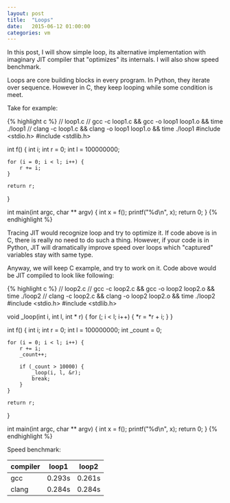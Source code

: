 ```yaml
---
layout: post
title:  "Loops"
date:   2015-06-12 01:00:00
categories: vm
---
```


In this post, I will show simple loop, its alternative implementation with imaginary JIT
compiler that "optimizes" its internals. I will also show speed benchmark.

Loops are core building blocks in every program.
In Python, they iterate over sequence.
However in C, they keep looping while some condition is meet.

Take for example:

{% highlight c %}
// loop1.c
// gcc -c loop1.c && gcc -o loop1 loop1.o && time ./loop1
// clang -c loop1.c && clang -o loop1 loop1.o && time ./loop1
#include <stdio.h>
#include <stdlib.h>

int f() {
    int i;
    int r = 0;
    int l = 100000000;

    for (i = 0; i < l; i++) {
        r += i;
    }

    return r;
}

int main(int argc, char ** argv) {
    int x = f();
    printf("%d\n", x);
    return 0;
}
{% endhighlight %}

Tracing JIT would recognize loop and try to optimize it.
If code above is in C, there is really no need to do such a thing.
However, if your code is in Python, JIT will dramatically
improve speed over loops which "captured" variables stay with same type.

Anyway, we will keep C example, and try to work on it.
Code above would be JIT compiled to look like following:

{% highlight c %}
// loop2.c
// gcc -c loop2.c && gcc -o loop2 loop2.o && time ./loop2
// clang -c loop2.c && clang -o loop2 loop2.o && time ./loop2
#include <stdio.h>
#include <stdlib.h>

void _loop(int i, int l, int * r) {
    for (; i < l; i++) {
        *r = *r + i;
    }
}

int f() {
    int i;
    int r = 0;
    int l = 100000000;
    int _count = 0;

    for (i = 0; i < l; i++) {
        r += i;
        _count++;

        if (_count > 10000) {
            _loop(i, l, &r);
            break;
        }
    }

    return r;
}

int main(int argc, char ** argv) {
    int x = f();
    printf("%d\n", x);
    return 0;
}
{% endhighlight %}

Speed benchmark:

| compiler | loop1  | loop2  |
|----------|--------|--------|
| gcc      | 0.293s | 0.261s |
| clang    | 0.284s | 0.284s |